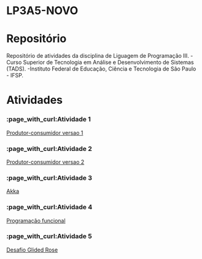 # LP3A5-NOVO



<!DOCTYPE html>

#  Repositório

Repositório de atividades da disciplina de Liguagem de Programação III.                                                                                                    -Curso Superior de Tecnologia em Análise e Desenvolvimento de Sistemas (TADS).                                                                                            -Instituto Federal de Educação, Ciência e Tecnologia de São Paulo - IFSP.
<html lang="en">
<head>
    <meta charset="UTF-8">
    <meta http-equiv="X-UA-Compatible" content="IE=edge">
    <meta name="viewport" content="width=device-width, initial-scale=1.0">
    
</head>
<body>
    <h1>Atividades</h1>
    <h3>:page_with_curl:Atividade 1</h3>
    <p><a href=  >Produtor-consumidor versao 1</a></p>
    <h3>:page_with_curl:Atividade 2</h3>
    <p><a href=   >Produtor-consumidor versao 2</a></p>
    <h3>:page_with_curl:Atividade 3</h3>
    <p><a href=   >Akka</a></p>
    <h3>:page_with_curl:Atividade 4</h3>
    <p><a href=  >Programação funcional</a></p>
    <h3>:page_with_curl:Atividade 5</h3>
    <p><a href="https://github.com/DenyssonMax/LP3A5-NOVO/blob/main/desafioGlidedRose" > Desafio Glided Rose</a></p>
    
</body>
</html>
